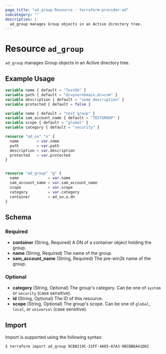 ```yaml
---
page_title: "ad_group Resource - terraform-provider-ad"
subcategory: ""
description: |-
  ad_group manages Group objects in an Active directory tree.
---
```


# Resource `ad_group`

`ad_group` manages Group objects in an Active directory tree.

## Example Usage

```terraform
variable name { default = "TestOU" }
variable path { default = "dc=yourdomain,dc=com" }
variable description { default = "some description" }
variable protected { default = false }

variable name { default = "test group" }
variable sam_account_name { default = "TESTGROUP" }
variable scope { default = "global" }
variable category { default = "security" }

resource "ad_ou" "o" {
  name        = var.name
  path        = var.path
  description = var.description
  protected   = var.protected
}


resource "ad_group" "g" {
  name             = var.name
  sam_account_name = var.sam_account_name
  scope            = var.scope
  category         = var.category
  container        = ad_ou.o.dn
}
```

## Schema

### Required

- **container** (String, Required) A DN of a container object holding the group.
- **name** (String, Required) The name of the group.
- **sam_account_name** (String, Required) The pre-win2k name of the group.

### Optional

- **category** (String, Optional) The group's category. Can be one of `system` or `security` (case sensitive).
- **id** (String, Optional) The ID of this resource.
- **scope** (String, Optional) The group's scope. Can be one of `global`, `local`, or `universal` (case sensitive).

## Import

Import is supported using the following syntax:

```shell
$ terraform import ad_group 9CB8219C-31FF-4A85-A7A3-9BCBB6A41D02
```
